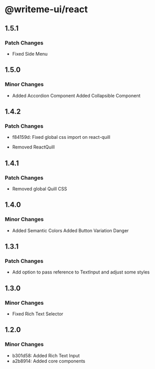 # @writeme-ui/react

## 1.5.1

### Patch Changes

- Fixed Side Menu

## 1.5.0

### Minor Changes

- Added Accordion Component
  Added Collapsible Component

## 1.4.2

### Patch Changes

- f84159d: Fixed global css import on react-quill

- Removed ReactQuill

## 1.4.1

### Patch Changes

- Removed global Quill CSS

## 1.4.0

### Minor Changes

- Added Semantic Colors
  Added Button Variation Danger

## 1.3.1

### Patch Changes

- Add option to pass reference to TextInput and adjust some styles

## 1.3.0

### Minor Changes

- Fixed Rich Text Selector

## 1.2.0

### Minor Changes

- b301d58: Added Rich Text Input
- a2b8914: Added core components
